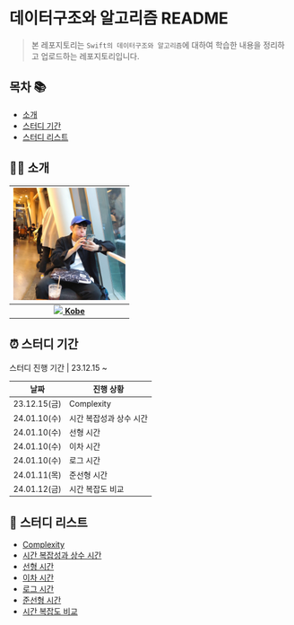 # 데이터구조와 알고리즘 README
> 본 레포지토리는 `Swift의 데이터구조와 알고리즘`에 대하여 학습한 내용을 정리하고 업로드하는 레포지토리입니다.

## 목차 📚

- [소개](#-소개)
- [스터디 기간](#-스터디-기간)
- [스터디 리스트](#-스터디-리스트)

## 🧑‍💻 소개
| <img src="https://github.com/devKobe24/BranchTest/blob/main/IMG_5424.JPG?raw=true" width="200" height="200"/> |
| :-: |
| [<img src="https://hackmd.io/_uploads/SJEQuLsEh.png" width="20"/> **Kobe**](https://github.com/devKobe24) |

## ⏰ 스터디 기간
스터디 진행 기간 | 23.12.15 ~

| 날짜 | 진행 상황 | 
| -------- | -------- |
| 23.12.15(금) | Complexity |
| 24.01.10(수) | 시간 복잡성과 상수 시간 |
| 24.01.10(수) | 선형 시간 |
| 24.01.10(수) | 이차 시간 |
| 24.01.10(수) | 로그 시간 |
| 24.01.11(목) | 준선형 시간 |
| 24.01.12(금) | 시간 복잡도 비교 |

## 📖 스터디 리스트
- [Complexity](https://github.com/devKobe24/DataStructureAndAlgorithmDeepDive/blob/main/contents/231215-complexity.md)
- [시간 복잡성과 상수 시간](https://github.com/devKobe24/DataStructureAndAlgorithmDeepDive/blob/main/contents/240110-TimeComplexity.md)
- [선형 시간](https://github.com/devKobe24/DataStructureAndAlgorithmDeepDive/blob/main/contents/240110-LinearTime.md)
- [이차 시간](https://github.com/devKobe24/DataStructureAndAlgorithmDeepDive/blob/main/contents/240110-QuadraticTime.md)
- [로그 시간](https://github.com/devKobe24/DataStructureAndAlgorithmDeepDive/blob/main/contents/240110-LogarithmicTime.md)
- [준선형 시간](https://github.com/devKobe24/DataStructureAndAlgorithmDeepDive/blob/main/contents/240111-QuasilinearTime.md)
- [시간 복잡도 비교](https://github.com/devKobe24/DataStructureAndAlgorithmDeepDive/blob/main/contents/240112-ComparingTimeComplexity.md)

